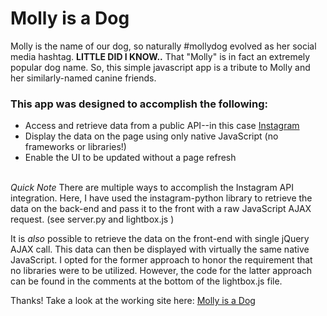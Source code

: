 Molly is a Dog
========

Molly is the name of our dog, so naturally #mollydog evolved as her social media hashtag.
<b>LITTLE DID I KNOW..</b>
That "Molly" is in fact an extremely popular dog name. So, this simple javascript app is a tribute to Molly and her similarly-named canine friends. 

<h3>This app was designed to accomplish the following:</h3>
<ul>
	<li> Access and retrieve data from a public API--in this case <a href="https://instagram.com/developer/">Instagram</a></li>
	<li> Display the data on the page using only native JavaScript (no frameworks or libraries!)</li>
	<li> Enable the UI to be updated without a page refresh</li>
</ul>
<br>
<i>Quick Note</i>
There are multiple ways to accomplish the Instagram API integration. Here, I have used the instagram-python library to retrieve the data on the back-end and pass it to the front with a raw JavaScript AJAX request. (see server.py and lightbox.js ) 

It is <i>also</i> possible to retrieve the data on the front-end with single jQuery AJAX call. This data can then be displayed with virtually the same native JavaScript. I opted for the former approach to honor the requirement that no libraries were to be utilized. However, the code for the latter approach can be found in the comments at the bottom of the lightbox.js file.

Thanks! Take a look at the working site here: <a href="https://slack-attack.herokuapp.com/#"> Molly is a Dog</a>
